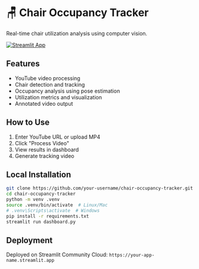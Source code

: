 # 🪑 Chair Occupancy Tracker

Real-time chair utilization analysis using computer vision.

[![Streamlit App](https://static.streamlit.io/badges/streamlit_badge_black_white.svg)](https://your-app-name.streamlit.app)

## Features
- YouTube video processing
- Chair detection and tracking
- Occupancy analysis using pose estimation
- Utilization metrics and visualization
- Annotated video output

## How to Use
1. Enter YouTube URL or upload MP4
2. Click "Process Video"
3. View results in dashboard
4. Generate tracking video

## Local Installation
```bash
git clone https://github.com/your-username/chair-occupancy-tracker.git
cd chair-occupancy-tracker
python -m venv .venv
source .venv/bin/activate  # Linux/Mac
# .venv\Scripts\activate  # Windows
pip install -r requirements.txt
streamlit run dashboard.py
```

## Deployment
Deployed on Streamlit Community Cloud:
`https://your-app-name.streamlit.app`
